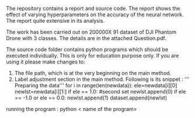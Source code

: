 The repository contains a report and source code. The report shows the effect of varying
hyperparameters on the accuracy of the neural network. The report quite extensive in its analysis.

The work has been carried out on 200000X 91 dataset of DJI Phantom Drone with 3 classes.
The details are in the attached Question.pdf.

The source code folder contains python programs which should be executed individually.
This is only for education purpose only. If you are using it please make changes to:
1. The file path, which is at the very beginning on the main method.
2. Label adjustment section in the main method. Following is its snippet :
''' Preparing the data'''
    for i in range(len(newdata)):
        ele=newdata[i][0]
        newlst=newdata[i][1:]
        if ele == 1.0:  #second set
            newlst.append(0)
        if ele == -1.0 or ele == 0.0:
            newlst.append(1)
        dataset.append(newlst)

running the program :
python < name of the program> 
